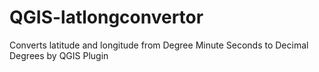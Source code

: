 # QGIS-latlongconvertor
Converts latitude and longitude from Degree Minute Seconds to Decimal Degrees by QGIS Plugin
